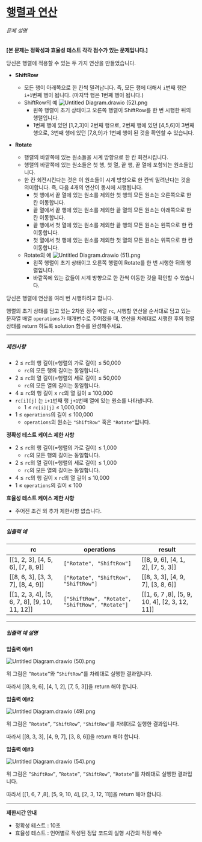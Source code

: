 # [행렬과 연산](https://school.programmers.co.kr/learn/courses/30/lessons/118670)


###### 문제 설명


**\[본 문제는 정확성과 효율성 테스트 각각 점수가 있는 문제입니다.]**


당신은 행렬에 적용할 수 있는 두 가지 연산을 만들었습니다.


* **ShiftRow**
	+ 모든 행이 아래쪽으로 한 칸씩 밀려납니다.
	즉, 모든 행에 대해서 `i`번째 행은 `i+1`번째 행이 됩니다. (마지막 행은 1번째 행이 됩니다.)
	+ ShiftRow의 예
	![Untitled Diagram.drawio (52).png](https://grepp-programmers.s3.ap-northeast-2.amazonaws.com/files/production/adc18f4a-5a51-40eb-9b57-997efbf27e96/Untitled%20Diagram.drawio%20%2852%29.png)
		- 왼쪽 행렬이 초기 상태이고 오른쪽 행렬이 ShiftRow를 한 번 시행한 뒤의 행렬입니다.
		- 1번째 행에 있던 \[1,2,3]이 2번째 행으로, 2번째 행에 있던 \[4,5,6]이 3번째 행으로, 3번째 행에 있던 \[7,8,9]가 1번째 행이 된 것을 확인할 수 있습니다.


* **Rotate**
	+ 행렬의 바깥쪽에 있는 원소들을 시계 방향으로 한 칸 회전시킵니다.
	+ 행렬의 바깥쪽에 있는 원소들은 첫 행, 첫 열, 끝 행, 끝 열에 포함되는 원소들입니다.
	+ 한 칸 회전시킨다는 것은 이 원소들이 시계 방향으로 한 칸씩 밀려난다는 것을 의미합니다.
	즉, 다음 4개의 연산이 동시에 시행됩니다.
		- 첫 행에서 끝 열에 있는 원소를 제외한 첫 행의 모든 원소는 오른쪽으로 한 칸 이동합니다.
		- 끝 열에서 끝 행에 있는 원소를 제외한 끝 열의 모든 원소는 아래쪽으로 한 칸 이동합니다.
		- 끝 행에서 첫 열에 있는 원소를 제외한 끝 행의 모든 원소는 왼쪽으로 한 칸 이동합니다.
		- 첫 열에서 첫 행에 있는 원소를 제외한 첫 열의 모든 원소는 위쪽으로 한 칸 이동합니다.
	+ Rotate의 예
	![Untitled Diagram.drawio (51).png](https://grepp-programmers.s3.ap-northeast-2.amazonaws.com/files/production/a03423c4-60fa-4841-a4e7-271be6202484/Untitled%20Diagram.drawio%20%2851%29.png)
		- 왼쪽 행렬이 초기 상태이고 오른쪽 행렬이 Rotate를 한 번 시행한 뒤의 행렬입니다.
		- 바깥쪽에 있는 값들이 시계 방향으로 한 칸씩 이동한 것을 확인할 수 있습니다.


당신은 행렬에 연산을 여러 번 시행하려고 합니다.  

행렬의 초기 상태를 담고 있는 2차원 정수 배열 `rc`, 시행할 연산을 순서대로 담고 있는 문자열 배열 `operations`가 매개변수로 주어졌을 때, 연산을 차례대로 시행한 후의 행렬 상태를 return 하도록 solution 함수를 완성해주세요.




---


##### 제한사항


* 2 ≤ `rc`의 행 길이(\=행렬의 가로 길이) ≤ 50,000
	+ `rc`의 모든 행의 길이는 동일합니다.
* 2 ≤ `rc`의 열 길이(\=행렬의 세로 길이) ≤ 50,000
	+ `rc`의 모든 열의 길이는 동일합니다.
* 4 ≤ `rc`의 행 길이 x `rc`의 열 길이 ≤ 100,000
* `rc[i][j]` 는 `i+1`번째 행 `j+1`번째 열에 있는 원소를 나타냅니다.
	+ 1 ≤ `rc[i][j]` ≤ 1,000,000
* 1 ≤ `operations`의 길이 ≤ 100,000
	+ `operations`의 원소는 `"ShiftRow"` 혹은 `"Rotate"`입니다.


**정확성 테스트 케이스 제한 사항**


* 2 ≤ `rc`의 행 길이(\=행렬의 가로 길이) ≤ 1,000
	+ `rc`의 모든 행의 길이는 동일합니다.
* 2 ≤ `rc`의 열 길이(\=행렬의 세로 길이) ≤ 1,000
	+ `rc`의 모든 열의 길이는 동일합니다.
* 4 ≤ `rc`의 행 길이 x `rc`의 열 길이 ≤ 10,000
* 1 ≤ `operations`의 길이 ≤ 100


**효율성 테스트 케이스 제한 사항**


* 주어진 조건 외 추가 제한사항 없습니다.




---


##### 입출력 예




| rc | operations | result |
| --- | --- | --- |
| \[\[1, 2, 3], \[4, 5, 6], \[7, 8, 9]] | `["Rotate", "ShiftRow"]` | \[\[8, 9, 6], \[4, 1, 2], \[7, 5, 3]] |
| \[\[8, 6, 3], \[3, 3, 7], \[8, 4, 9]] | `["Rotate", "ShiftRow", "ShiftRow"]` | \[\[8, 3, 3], \[4, 9, 7], \[3, 8, 6]] |
| \[\[1, 2, 3, 4], \[5, 6, 7, 8], \[9, 10, 11, 12]] | `["ShiftRow", "Rotate", "ShiftRow", "Rotate"]` | \[\[1, 6, 7 ,8], \[5, 9, 10, 4], \[2, 3, 12, 11]] |




---


##### 입출력 예 설명


**입출력 예\#1**


![Untitled Diagram.drawio (50).png](https://grepp-programmers.s3.ap-northeast-2.amazonaws.com/files/production/e409e001-6e7b-4695-9d8b-4a2abf0e6042/Untitled%20Diagram.drawio%20%2850%29.png)


위 그림은 `”Rotate”`와 `”ShiftRow”`를 차례대로 실행한 결과입니다.


따라서 \[\[8, 9, 6], \[4, 1, 2], \[7, 5, 3]]을 return 해야 합니다.


**입출력 예\#2**


![Untitled Diagram.drawio (49).png](https://grepp-programmers.s3.ap-northeast-2.amazonaws.com/files/production/9005dfbe-288c-4dfd-8073-abe2eb594885/Untitled%20Diagram.drawio%20%2849%29.png)


위 그림은 `”Rotate”`, `”ShiftRow”`, `"ShiftRow"`를 차례대로 실행한 결과입니다.


따라서 \[\[8, 3, 3], \[4, 9, 7], \[3, 8, 6]]을 return 해야 합니다.


**입출력 예\#3**


![Untitled Diagram.drawio (54).png](https://grepp-programmers.s3.ap-northeast-2.amazonaws.com/files/production/35ca2a90-0c48-4521-bf00-7bc9c4e8a18d/Untitled%20Diagram.drawio%20%2854%29.png)


위 그림은 `”ShiftRow”`, `”Rotate”`, `”ShiftRow”`, `”Rotate”`를 차례대로 실행한 결과입니다.


따라서 \[\[1, 6, 7 ,8], \[5, 9, 10, 4], \[2, 3, 12, 11]]을 return 해야 합니다.




---


**제한시간 안내**


* 정확성 테스트 : 10초
* 효율성 테스트 : 언어별로 작성된 정답 코드의 실행 시간의 적정 배수



